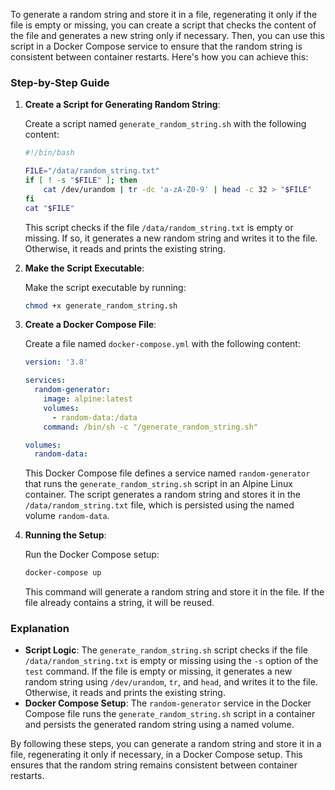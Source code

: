 To generate a random string and store it in a file, regenerating it only if the file is empty or missing, you can create a script that checks the content of the file and generates a new string only if necessary. Then, you can use this script in a Docker Compose service to ensure that the random string is consistent between container restarts. Here's how you can achieve this:

### Step-by-Step Guide

1. **Create a Script for Generating Random String**:

   Create a script named `generate_random_string.sh` with the following content:

   ```bash
   #!/bin/bash

   FILE="/data/random_string.txt"
   if [ ! -s "$FILE" ]; then
       cat /dev/urandom | tr -dc 'a-zA-Z0-9' | head -c 32 > "$FILE"
   fi
   cat "$FILE"
   ```

   This script checks if the file `/data/random_string.txt` is empty or missing. If so, it generates a new random string and writes it to the file. Otherwise, it reads and prints the existing string.

2. **Make the Script Executable**:

   Make the script executable by running:

   ```bash
   chmod +x generate_random_string.sh
   ```

3. **Create a Docker Compose File**:

   Create a file named `docker-compose.yml` with the following content:

   ```yaml
   version: '3.8'

   services:
     random-generator:
       image: alpine:latest
       volumes:
         - random-data:/data
       command: /bin/sh -c "/generate_random_string.sh"

   volumes:
     random-data:
   ```

   This Docker Compose file defines a service named `random-generator` that runs the `generate_random_string.sh` script in an Alpine Linux container. The script generates a random string and stores it in the `/data/random_string.txt` file, which is persisted using the named volume `random-data`.

4. **Running the Setup**:

   Run the Docker Compose setup:

   ```bash
   docker-compose up
   ```

   This command will generate a random string and store it in the file. If the file already contains a string, it will be reused.

### Explanation

- **Script Logic**: The `generate_random_string.sh` script checks if the file `/data/random_string.txt` is empty or missing using the `-s` option of the `test` command. If the file is empty or missing, it generates a new random string using `/dev/urandom`, `tr`, and `head`, and writes it to the file. Otherwise, it reads and prints the existing string.
- **Docker Compose Setup**: The `random-generator` service in the Docker Compose file runs the `generate_random_string.sh` script in a container and persists the generated random string using a named volume.

By following these steps, you can generate a random string and store it in a file, regenerating it only if necessary, in a Docker Compose setup. This ensures that the random string remains consistent between container restarts.
